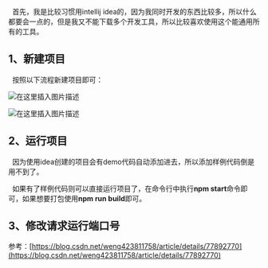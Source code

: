 &nbsp;&nbsp;首先，我是比较习惯用intellij idea的，因为我同时开发的东西比较多，所以什么都要会一点的，但是我又不能下载多个开发工具，所以比较喜欢使用这个能通用所有的工具。

## 1、新建项目

&nbsp;&nbsp;按照以下流程新建项目即可：

![在这里插入图片描述](https://imgconvert.csdnimg.cn/aHR0cHM6Ly9yYXcuZ2l0aHVidXNlcmNvbnRlbnQuY29tL0xvcmVuLVdhbmcvUGljdHVyZUxpc3QvbWFzdGVyL2NzZG4lRTUlOEQlOUElRTUlQUUlQTIvUmVhY3QlRTUlQUQlQTYlRTQlQjklQTBfJUU1JTg4JTlCJUU1JUJCJUJBJUU1JUI3JUE1JUU3JUE4JThCMS5wbmc?x-oss-process=image/format,png)

![在这里插入图片描述](https://imgconvert.csdnimg.cn/aHR0cHM6Ly9yYXcuZ2l0aHVidXNlcmNvbnRlbnQuY29tL0xvcmVuLVdhbmcvUGljdHVyZUxpc3QvbWFzdGVyL2NzZG4lRTUlOEQlOUElRTUlQUUlQTIvUmVhY3QlRTUlQUQlQTYlRTQlQjklQTBfJUU1JTg4JTlCJUU1JUJCJUJBJUU1JUI3JUE1JUU3JUE4JThCMi5wbmc?x-oss-process=image/format,png)

## 2、运行项目

&nbsp;&nbsp;因为使用idea创建的项目会有demo代码自动添加进去，所以添加样例代码倒是用不到了。

&nbsp;&nbsp;如果有了样例代码则可以直接运行项目了，在命令行中执行**npm start**命令即可，如果想要打包使用**npm  run build**即可。

## 3、修改请求运行端口号

参考：[https://blog.csdn.net/weng423811758/article/details/77892770](https://blog.csdn.net/weng423811758/article/details/77892770)

